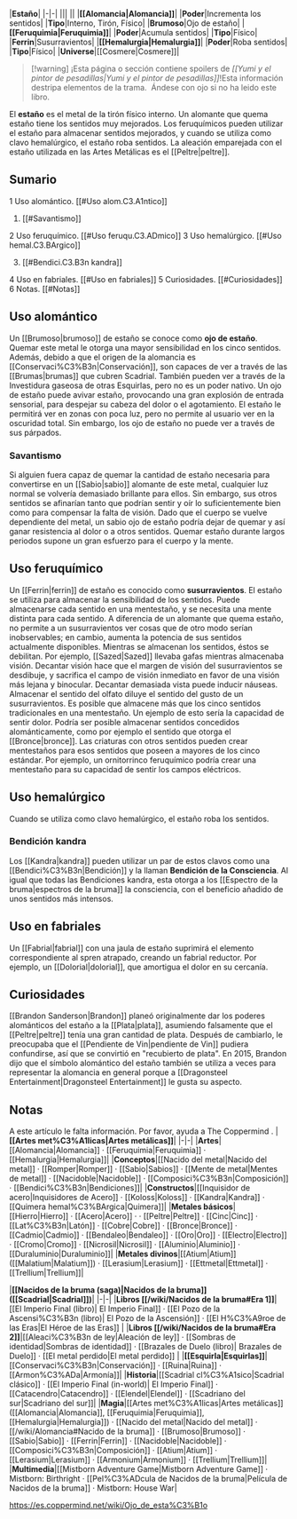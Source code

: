 

|**Estaño**|
|-|-|
|||
||
|**[[Alomancia\|Alomancia]]**|
|**Poder**|Incrementa los sentidos|
|**Tipo**|Interno, Tirón, Físico|
|**Brumoso**|Ojo de estaño|
|**[[Feruquimia\|Feruquimia]]**|
|**Poder**|Acumula sentidos|
|**Tipo**|Físico|
|**Ferrin**|Susurravientos|
|**[[Hemalurgia\|Hemalurgia]]**|
|**Poder**|Roba sentidos|
|**Tipo**|Físico|
|**Universe**|[[Cosmere\|Cosmere]]|

> [!warning] ¡Esta página o sección contiene spoilers de *[[Yumi y el pintor de pesadillas\|Yumi y el pintor de pesadillas]]*!Esta información destripa elementos de la trama.  Ándese con ojo si no ha leido este libro.

El **estaño** es el metal de la tirón físico interno. Un alomante que quema estaño tiene los sentidos muy mejorados. Los feruquímicos pueden utilizar el estaño para almacenar sentidos mejorados, y cuando se utiliza como clavo hemalúrgico, el estaño roba sentidos.
La aleación emparejada con el estaño utilizada en las Artes Metálicas es el [[Peltre\|peltre]].

## Sumario

1 Uso alomántico. [[#Uso alom.C3.A1ntico]] 

1. [[#Savantismo]] 


2 Uso feruquímico. [[#Uso feruqu.C3.ADmico]] 
3 Uso hemalúrgico. [[#Uso hemal.C3.BArgico]] 

3. [[#Bendici.C3.B3n kandra]] 


4 Uso en fabriales. [[#Uso en fabriales]] 
5 Curiosidades. [[#Curiosidades]] 
6 Notas. [[#Notas]] 


## Uso alomántico
Un [[Brumoso\|brumoso]] de estaño se conoce como **ojo de estaño**. Quemar este metal le otorga una mayor sensibilidad en los cinco sentidos. Además, debido a que el origen de la alomancia es [[Conservaci%C3%B3n\|Conservación]], son capaces de ver a través de las [[Brumas\|brumas]] que cubren Scadrial. También pueden ver a través de la Investidura gaseosa de otras Esquirlas, pero no es un poder nativo.
Un ojo de estaño puede avivar estaño, provocando una gran explosión de entrada sensorial, para despejar su cabeza del dolor o el agotamiento.  El estaño le permitirá ver en zonas con poca luz, pero no permite al usuario ver en la oscuridad total. Sin embargo, los ojo de estaño no puede ver a través de sus párpados.

### Savantismo
Si alguien fuera capaz de quemar la cantidad de estaño necesaria para convertirse en un [[Sabio\|sabio]] alomante de este metal, cualquier luz normal se volvería demasiado brillante para ellos. Sin embargo, sus otros sentidos se afinarían tanto que podrían sentir y oír lo suficientemente bien como para compensar la falta de visión. Dado que el cuerpo se vuelve dependiente del metal, un sabio ojo de estaño podría dejar de quemar y así ganar resistencia al dolor o a otros sentidos. Quemar estaño durante largos periodos supone un gran esfuerzo para el cuerpo y la mente.

## Uso feruquímico
Un [[Ferrin\|ferrin]] de estaño es conocido como **susurravientos**. El estaño se utiliza para almacenar la sensibilidad de los sentidos. Puede almacenarse cada sentido en una mentestaño, y se necesita una mente distinta para cada sentido. A diferencia de un alomante que quema estaño, no permite a un susurravientos ver cosas que de otro modo serían inobservables; en cambio, aumenta la potencia de sus sentidos actualmente disponibles. Mientras se almacenan los sentidos, éstos se debilitan. Por ejemplo, [[Sazed\|Sazed]] llevaba gafas mientras almacenaba visión.
Decantar visión hace que el margen de visión del susurravientos se desdibuje, y sacrifica el campo de visión inmediato en favor de una visión más lejana y binocular. Decantar demasiada vista puede inducir náuseas. Almacenar el sentido del olfato diluye el sentido del gusto de un susurravientos.
Es posible que almacene más que los cinco sentidos tradicionales en una mentestaño. Un ejemplo de esto sería la capacidad de sentir dolor. Podría ser posible almacenar sentidos concedidos alománticamente, como por ejemplo el sentido que otorga el [[Bronce\|bronce]].
Las criaturas con otros sentidos pueden crear mentestaños para esos sentidos que poseen a mayores de los cinco estándar. Por ejemplo, un ornitorrinco feruquímico podría crear una mentestaño para su capacidad de sentir los campos eléctricos.

## Uso hemalúrgico
Cuando se utiliza como clavo hemalúrgico, el estaño roba los sentidos.

### Bendición kandra
Los [[Kandra\|kandra]] pueden utilizar un par de estos clavos como una [[Bendici%C3%B3n\|Bendición]] y la llaman **Bendición de la Consciencia**. Al igual que todas las Bendiciones kandra, esta otorga a los [[Espectro de la bruma\|espectros de la bruma]] la consciencia, con el beneficio añadido de unos sentidos más intensos.

## Uso en fabriales
Un [[Fabrial\|fabrial]] con una jaula de estaño suprimirá el elemento correspondiente al spren atrapado, creando un fabrial reductor. Por ejemplo, un [[Dolorial\|dolorial]], que amortigua el dolor en su cercanía.

## Curiosidades
[[Brandon Sanderson\|Brandon]] planeó originalmente dar los poderes alománticos del estaño a la [[Plata\|plata]], asumiendo falsamente que el [[Peltre\|peltre]] tenía una gran cantidad de plata. Después de cambiarlo, le preocupaba que el [[Pendiente de Vin\|pendiente de Vin]] pudiera confundirse, así que se convirtió en "recubierto de plata".
En 2015, Brandon dijo que el símbolo alomántico del estaño también se utiliza a veces para representar la alomancia en general porque a [[Dragonsteel Entertainment\|Dragonsteel Entertainment]] le gusta su aspecto.
## Notas

A este artículo le falta información. Por favor, ayuda a The Coppermind .
|**[[Artes met%C3%A1licas\|Artes metálicas]]**|
|-|-|
|**Artes**|[[Alomancia\|Alomancia]] · [[Feruquimia\|Feruquimia]] · [[Hemalurgia\|Hemalurgia]]|
|**Conceptos**|[[Nacido del metal\|Nacido del metal]] · [[Romper\|Romper]] · [[Sabio\|Sabios]] · [[Mente de metal\|Mentes de metal]] · [[Nacidoble\|Nacidoble]] · [[Composici%C3%B3n\|Composición]] · [[Bendici%C3%B3n\|Bendiciones]]|
|**Constructos**|[[Inquisidor de acero\|Inquisidores de Acero]] · [[Koloss\|Koloss]] · [[Kandra\|Kandra]] · [[Quimera hemal%C3%BArgica\|Quimera]]|
|**Metales básicos**|[[Hierro\|Hierro]] · [[Acero\|Acero]] ·  · [[Peltre\|Peltre]] · [[Cinc\|Cinc]] · [[Lat%C3%B3n\|Latón]] · [[Cobre\|Cobre]] · [[Bronce\|Bronce]] · [[Cadmio\|Cadmio]] · [[Bendaleo\|Bendaleo]] · [[Oro\|Oro]] · [[Electro\|Electro]] · [[Cromo\|Cromo]] · [[Nicrosil\|Nicrosil]] · [[Aluminio\|Aluminio]] · [[Duraluminio\|Duraluminio]]|
|**Metales divinos**|[[Atium\|Atium]] ([[Malatium\|Malatium]]) · [[Lerasium\|Lerasium]] · [[Ettmetal\|Ettmetal]] · [[Trellium\|Trellium]]|

|**[[Nacidos de la bruma (saga)\|Nacidos de la bruma]] ([[Scadrial\|Scadrial]])**|
|-|-|
|**Libros [[/wiki/Nacidos de la bruma#Era 1]]**|[[El Imperio Final (libro)\| El Imperio Final]] · [[El Pozo de la Ascensi%C3%B3n (libro)\| El Pozo de la Ascensión]] · [[El H%C3%A9roe de las Eras\|El Héroe de las Eras]] |
|**Libros [[/wiki/Nacidos de la bruma#Era 2]]**|[[Aleaci%C3%B3n de ley\|Aleación de ley]] · [[Sombras de identidad\|Sombras de identidad]] · [[Brazales de Duelo (libro)\| Brazales de Duelo]] · [[El metal perdido\|El metal perdido]]  |
|**[[Esquirla\|Esquirlas]]**|[[Conservaci%C3%B3n\|Conservación]] · [[Ruina\|Ruina]] · [[Armon%C3%ADa\|Armonía]]|
|**Historia**|[[Scadrial cl%C3%A1sico\|Scadrial clásico]] · [[El Imperio Final (in-world)\| El Imperio Final]] · [[Catacendro\|Catacendro]] · [[Elendel\|Elendel]] · [[Scadriano del sur\|Scadriano del sur]]|
|**Magia**|[[Artes met%C3%A1licas\|Artes metálicas]] ([[Alomancia\|Alomancia]], [[Feruquimia\|Feruquimia]], [[Hemalurgia\|Hemalurgia]]) · [[Nacido del metal\|Nacido del metal]] · [[/wiki/Alomancia#Nacido de la bruma]] · [[Brumoso\|Brumoso]] · [[Sabio\|Sabio]] · [[Ferrin\|Ferrin]] · [[Nacidoble\|Nacidoble]] · [[Composici%C3%B3n\|Composición]] · [[Atium\|Atium]] · [[Lerasium\|Lerasium]] · [[Armonium\|Armonium]] · [[Trellium\|Trellium]]|
|**Multimedia**|[[Mistborn Adventure Game\|Mistborn Adventure Game‎‎]] · Mistborn: Birthright · [[Pel%C3%ADcula de Nacidos de la bruma\|Película de Nacidos de la bruma]] · Mistborn: House War|



https://es.coppermind.net/wiki/Ojo_de_esta%C3%B1o
